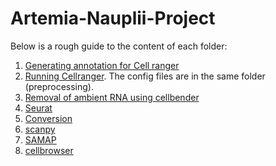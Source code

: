# Artemia-Nauplii-Project
Below is a rough guide to the content of each folder:

1. [Generating annotation for Cell ranger](https://github.com/Melkrewi/Artemia-snRNAseq-Project/blob/main/annotation/README.md)
2. [Running Cellranger](https://github.com/Melkrewi/Artemia-snRNAseq-Project/blob/main/preprocessing/cellranger.md). The config files are in the same folder (preprocessing).
3. [Removal of ambient RNA using cellbender](https://github.com/Melkrewi/Artemia-snRNAseq-Project/blob/main/ambient_rna_removal/cellbender.md)
4. [Seurat](https://github.com/Melkrewi/Artemia-Nauplii-Project/blob/main/seurat.md)
5. [Conversion](https://github.com/Melkrewi/Artemia-Nauplii-Project/blob/main/convert_to_h5ad.md)
6. [scanpy](https://github.com/Melkrewi/Artemia-snRNAseq-Project/blob/main/scanpy.md)
7. [SAMAP](https://github.com/Melkrewi/Artemia-snRNAseq-Project/blob/main/SAMAP.md)
8. [cellbrowser](https://github.com/Melkrewi/Artemia-snRNAseq-Project/blob/main/cellbrowser.md)
